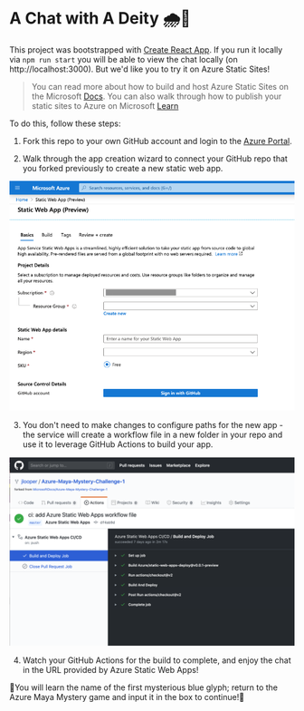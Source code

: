 # A Chat with A Deity 🌧🌈

This project was bootstrapped with [Create React App](https://github.com/facebook/create-react-app). If you run it locally via `npm run start` you will be able to view the chat locally (on http://localhost:3000). But we'd like you to try it on Azure Static Sites!

> You can read more about how to build and host Azure Static Sites on the Microsoft [Docs](https://docs.microsoft.com/azure/static-web-apps/overview?WT.mc_id=mayamystery-github-jelooper). You can also walk through how to publish your static sites to Azure on Microsoft [Learn](https://docs.microsoft.com/en-us/learn/modules/publish-app-service-static-web-app-api?WT.mc_id=mayamystery-github-jelooper)

To do this, follow these steps:

1. Fork this repo to your own GitHub account and login to the [Azure Portal](https://aka.ms/trystaticwebapps).

2. Walk through the app creation wizard to connect your GitHub repo that you forked previously to create a new static web app.

![ASWA Screenshot](ASWA_screenshot.png)

3. You don't need to make changes to configure paths for the new app - the service will create a workflow file in a new folder in your repo and use it to leverage GitHub Actions to build your app.

![ASWA Screenshot](ASWA_screenshot2.png)

4. Watch your GitHub Actions for the build to complete, and enjoy the chat in the URL provided by Azure Static Web Apps!

🌈You will learn the name of the first mysterious blue glyph; return to the Azure Maya Mystery game and input it in the box to continue!🌈
